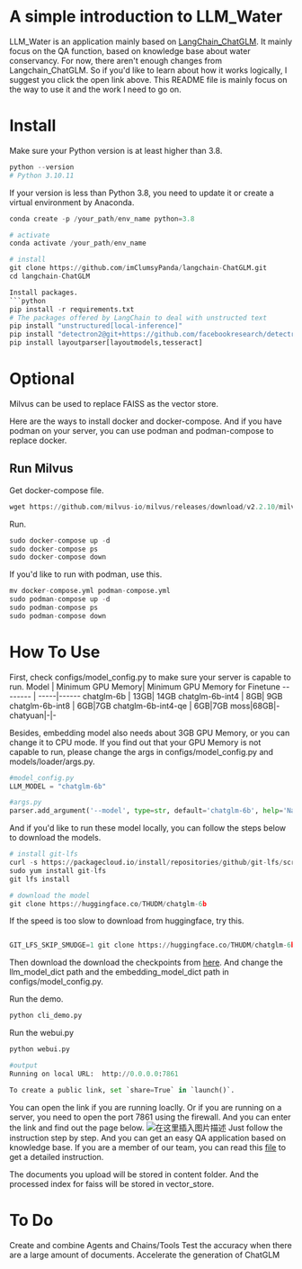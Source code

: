 # A simple introduction to LLM_Water

LLM_Water is an application mainly based on [LangChain_ChatGLM](https://github.com/imClumsyPanda/langchain-ChatGLM/tree/master). It mainly focus on the QA function, based on knowledge base about water conservancy. For now, there aren't enough changes from Langchain_ChatGLM. So if you'd like to learn about how it works logically, I suggest you click the open link above. This README file is mainly focus on the way to use it and the work I need to go on.
# Install

Make sure your Python version is at least higher than 3.8.

```python
python --version
# Python 3.10.11
```
If your version is less than Python 3.8, you need to update it or create a virtual environment by Anaconda.

```python
conda create -p /your_path/env_name python=3.8

# activate
conda activate /your_path/env_name

# install
git clone https://github.com/imClumsyPanda/langchain-ChatGLM.git
cd langchain-ChatGLM

Install packages.
```python
pip install -r requirements.txt
# The packages offered by LangChain to deal with unstructed text
pip install "unstructured[local-inference]"
pip install "detectron2@git+https://github.com/facebookresearch/detectron2.git@v0.6#egg=detectron2"
pip install layoutparser[layoutmodels,tesseract]
```

# Optional
Milvus can be used to replace FAISS as the vector store.

Here are the ways to install docker and docker-compose.
And if you have podman on your server, you can use podman and podman-compose to replace docker.

## Run Milvus
Get docker-compose file.
```python
wget https://github.com/milvus-io/milvus/releases/download/v2.2.10/milvus-standalone-docker-compose.yml -O docker-compose.yml
```
Run.
```python
sudo docker-compose up -d
sudo docker-compose ps
sudo docker-compose down
```

If you'd like to run with podman, use this.
```python
mv docker-compose.yml podman-compose.yml
sudo podman-compose up -d
sudo podman-compose ps
sudo podman-compose down
```


# How To Use
First, check configs/model_config.py to make sure your server is capable to run.
Model     | Minimum GPU Memory| Minimum GPU Memory for Finetune
-------- | -----|------
chatglm-6b  | 13GB| 14GB
chatglm-6b-int4  | 8GB| 9GB
chatglm-6b-int8  | 6GB|7GB
chatglm-6b-int4-qe  | 6GB|7GB
moss|68GB|-
chatyuan|-|-

Besides, embedding model also needs about 3GB GPU Memory, or you can change it to CPU mode.
If you find out that your GPU Memory is not capable to run, please change the args in configs/model_config.py and models/loader/args.py.
```python
#model_config.py
LLM_MODEL = "chatglm-6b"

#args.py
parser.add_argument('--model', type=str, default='chatglm-6b', help='Name of the model to load by default.')
```
And if you'd like to run these model locally, you can follow the steps below to download the models.

```python
# install git-lfs
curl -s https://packagecloud.io/install/repositories/github/git-lfs/script.rpm.sh | sudo bash
sudo yum install git-lfs
git lfs install

# download the model
git clone https://huggingface.co/THUDM/chatglm-6b
```
If the speed is too slow to download from huggingface, try this.
```python

GIT_LFS_SKIP_SMUDGE=1 git clone https://huggingface.co/THUDM/chatglm-6b
```
Then download the download the checkpoints from [here](https://cloud.tsinghua.edu.cn/d/fb9f16d6dc8f482596c2/). And change the llm_model_dict path and the embedding_model_dict path in configs/model_config.py.

Run the demo.
```Python
python cli_demo.py
```
Run the webui.py
```Python
python webui.py

#output
Running on local URL:  http://0.0.0.0:7861

To create a public link, set `share=True` in `launch()`.
```
You can open the link if you are running loaclly.
Or if you are running on a server, you need to open the port 7861 using the firewall. And you can enter the link and find out the page below.
![在这里插入图片描述](https://img-blog.csdnimg.cn/740d51f9cb824c9b9df484f2e4f29249.png)
Just follow the instruction step by step. And you can get an easy QA application based on knowledge base. If you are a member of our team, you can read this [file](https://dlut-water.yuque.com/kgo8gd/tnld77/pydd7sgc05g470n0) to get a detailed instruction.

The documents you upload will be stored in content folder. And the processed index for faiss will be stored in vector_store.

# To Do
Create and combine Agents and Chains/Tools
Test the accuracy when there are a large amount of documents.
Accelerate the generation of ChatGLM
